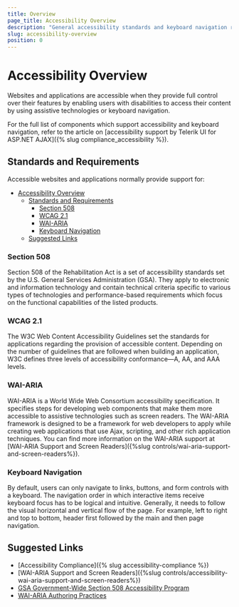 ```yaml
---
title: Overview
page_title: Accessibility Overview
description: "General accessibility standards and keyboard navigation requirements for web applications and their support by Telerik UI for ASP.NET AJAX"
slug: accessibility-overview
position: 0
---
```


# Accessibility Overview

Websites and applications are accessible when they provide full control over their features by enabling users with disabilities to access their content by using assistive technologies or keyboard navigation.

For the full list of components which support accessibility and keyboard navigation, refer to the article on [accessibility support by Telerik UI for ASP.NET AJAX]({% slug compliance_accessibility %}).

## Standards and Requirements

Accessible websites and applications normally provide support for:

- [Accessibility Overview](#accessibility-overview)
  - [Standards and Requirements](#standards-and-requirements)
    - [Section 508](#section-508)
    - [WCAG 2.1](#wcag-21)
    - [WAI-ARIA](#wai-aria)
    - [Keyboard Navigation](#keyboard-navigation)
  - [Suggested Links](#suggested-links)

### Section 508

Section 508 of the Rehabilitation Act is a set of accessibility standards set by the U.S. General Services Administration (GSA). They apply to electronic and information technology and contain technical criteria specific to various types of technologies and performance-based requirements which focus on the functional capabilities of the listed products.

### WCAG 2.1

The W3C Web Content Accessibility Guidelines set the standards for applications regarding the provision of accessible content. Depending on the number of guidelines that are followed when building an application, W3C defines three levels of accessibility conformance&mdash;A, AA, and AAA levels.

### WAI-ARIA

WAI-ARIA is a World Wide Web Consortium accessibility specification. It specifies steps for developing web components that make them more accessible to assistive technologies such as screen readers. The WAI-ARIA framework is designed to be a framework for web developers to apply while creating web applications that use Ajax, scripting, and other rich application techniques. You can find more information on the WAI-ARIA support at [WAI-ARIA Support and Screen Readers]({%slug controls/wai-aria-support-and-screen-readers%}).

### Keyboard Navigation

By default, users can only navigate to links, buttons, and form controls with a keyboard. The navigation order in which interactive items receive keyboard focus has to be logical and intuitive. Generally, it needs to follow the visual horizontal and vertical flow of the page. For example, left to right and top to bottom, header first followed by the main and then page navigation.

## Suggested Links

* [Accessibility Compliance]({% slug accessibility-compliance %})
* [WAI-ARIA Support and Screen Readers]({%slug controls/accessibility-wai-aria-support-and-screen-readers%})
* [GSA Government-Wide Section 508 Accessibility Program](https://www.access-board.gov/law/ra.html#section-508-federal-electronic-and-information-technology)
* [WAI-ARIA Authoring Practices](https://www.w3.org/TR/wai-aria-practices/)

 